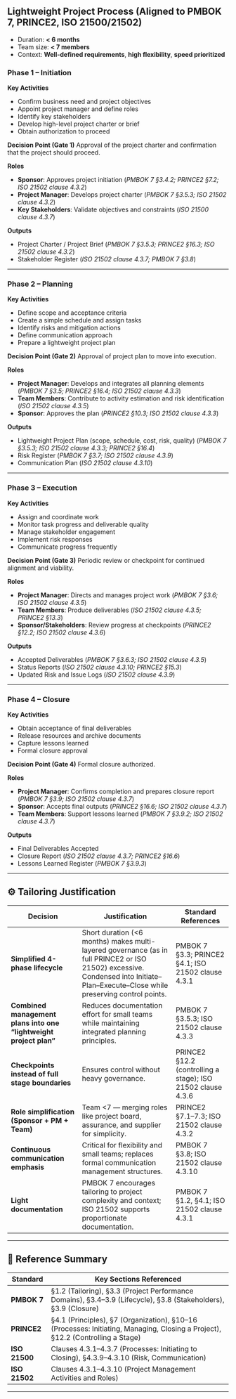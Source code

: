 ## Lightweight Project Process (Aligned to PMBOK 7, PRINCE2, ISO 21500/21502)

* Duration: **< 6 months**
* Team size: **< 7 members**
* Context: **Well-defined requirements**, **high flexibility**, **speed prioritized**

### Phase 1 – **Initiation**

**Key Activities**

* Confirm business need and project objectives
* Appoint project manager and define roles
* Identify key stakeholders
* Develop high-level project charter or brief
* Obtain authorization to proceed

**Decision Point (Gate 1)**
Approval of the project charter and confirmation that the project should proceed.

**Roles**

* **Sponsor**: Approves project initiation (*PMBOK 7 §3.4.2; PRINCE2 §7.2; ISO 21502 clause 4.3.2*)
* **Project Manager**: Develops project charter (*PMBOK 7 §3.5.3; ISO 21502 clause 4.3.2*)
* **Key Stakeholders**: Validate objectives and constraints (*ISO 21500 clause 4.3.7*)

**Outputs**

* Project Charter / Project Brief (*PMBOK 7 §3.5.3; PRINCE2 §16.3; ISO 21502 clause 4.3.2*)
* Stakeholder Register (*ISO 21502 clause 4.3.7; PMBOK 7 §3.8*)

---

### Phase 2 – **Planning**

**Key Activities**

* Define scope and acceptance criteria
* Create a simple schedule and assign tasks
* Identify risks and mitigation actions
* Define communication approach
* Prepare a lightweight project plan

**Decision Point (Gate 2)**
Approval of project plan to move into execution.

**Roles**

* **Project Manager**: Develops and integrates all planning elements (*PMBOK 7 §3.5; PRINCE2 §16.4; ISO 21502 clause 4.3.3*)
* **Team Members**: Contribute to activity estimation and risk identification (*ISO 21502 clause 4.3.5*)
* **Sponsor**: Approves the plan (*PRINCE2 §10.3; ISO 21502 clause 4.3.3*)

**Outputs**

* Lightweight Project Plan (scope, schedule, cost, risk, quality)
  (*PMBOK 7 §3.5.3; ISO 21502 clause 4.3.3; PRINCE2 §16.4*)
* Risk Register (*PMBOK 7 §3.7; ISO 21502 clause 4.3.9*)
* Communication Plan (*ISO 21502 clause 4.3.10*)

---

### Phase 3 – **Execution**

**Key Activities**

* Assign and coordinate work
* Monitor task progress and deliverable quality
* Manage stakeholder engagement
* Implement risk responses
* Communicate progress frequently

**Decision Point (Gate 3)**
Periodic review or checkpoint for continued alignment and viability.

**Roles**

* **Project Manager**: Directs and manages project work (*PMBOK 7 §3.6; ISO 21502 clause 4.3.5*)
* **Team Members**: Produce deliverables (*ISO 21502 clause 4.3.5; PRINCE2 §13.3*)
* **Sponsor/Stakeholders**: Review progress at checkpoints (*PRINCE2 §12.2; ISO 21502 clause 4.3.6*)

**Outputs**

* Accepted Deliverables (*PMBOK 7 §3.6.3; ISO 21502 clause 4.3.5*)
* Status Reports (*ISO 21502 clause 4.3.10; PRINCE2 §15.3*)
* Updated Risk and Issue Logs (*ISO 21502 clause 4.3.9*)

---

### Phase 4 – **Closure**

**Key Activities**

* Obtain acceptance of final deliverables
* Release resources and archive documents
* Capture lessons learned
* Formal closure approval

**Decision Point (Gate 4)**
Formal closure authorized.

**Roles**

* **Project Manager**: Confirms completion and prepares closure report (*PMBOK 7 §3.9; ISO 21502 clause 4.3.7*)
* **Sponsor**: Accepts final outputs (*PRINCE2 §16.6; ISO 21502 clause 4.3.7*)
* **Team Members**: Support lessons learned (*PMBOK 7 §3.9.2; ISO 21502 clause 4.3.7*)

**Outputs**

* Final Deliverables Accepted
* Closure Report (*ISO 21502 clause 4.3.7; PRINCE2 §16.6*)
* Lessons Learned Register (*PMBOK 7 §3.9.3*)

---

## ⚙️ Tailoring Justification

| Decision                                                          | Justification                                                                                                                                                                      | Standard References                                         |
| ----------------------------------------------------------------- | ---------------------------------------------------------------------------------------------------------------------------------------------------------------------------------- | ----------------------------------------------------------- |
| **Simplified 4-phase lifecycle**                                  | Short duration (<6 months) makes multi-layered governance (as in full PRINCE2 or ISO 21502) excessive. Condensed into Initiate–Plan–Execute–Close while preserving control points. | PMBOK 7 §3.3; PRINCE2 §4.1; ISO 21502 clause 4.3.1          |
| **Combined management plans into one “lightweight project plan”** | Reduces documentation effort for small teams while maintaining integrated planning principles.                                                                                     | PMBOK 7 §3.5.3; ISO 21502 clause 4.3.3                      |
| **Checkpoints instead of full stage boundaries**                  | Ensures control without heavy governance.                                                                                                                                          | PRINCE2 §12.2 (controlling a stage); ISO 21502 clause 4.3.6 |
| **Role simplification (Sponsor + PM + Team)**                     | Team <7 — merging roles like project board, assurance, and supplier for simplicity.                                                                                                | PRINCE2 §7.1–7.3; ISO 21502 clause 4.3.2                    |
| **Continuous communication emphasis**                             | Critical for flexibility and small teams; replaces formal communication management structures.                                                                                     | PMBOK 7 §3.8; ISO 21502 clause 4.3.10                       |
| **Light documentation**                                           | PMBOK 7 encourages tailoring to project complexity and context; ISO 21502 supports proportionate documentation.                                                                    | PMBOK 7 §1.2, §4.1; ISO 21502 clause 4.3.1                  |

---

## 📘 Reference Summary

| Standard      | Key Sections Referenced                                                                                                        |
| ------------- | ------------------------------------------------------------------------------------------------------------------------------ |
| **PMBOK 7**   | §1.2 (Tailoring), §3.3 (Project Performance Domains), §3.4–3.9 (Lifecycle), §3.8 (Stakeholders), §3.9 (Closure)                |
| **PRINCE2**   | §4.1 (Principles), §7 (Organization), §10–16 (Processes: Initiating, Managing, Closing a Project), §12.2 (Controlling a Stage) |
| **ISO 21500** | Clauses 4.3.1–4.3.7 (Processes: Initiating to Closing), §4.3.9–4.3.10 (Risk, Communication)                                    |
| **ISO 21502** | Clauses 4.3.1–4.3.10 (Project Management Activities and Roles)                                                                 |

---

